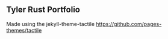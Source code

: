 ## Tyler Rust Portfolio

Made using the jekyll-theme-tactile https://github.com/pages-themes/tactile
